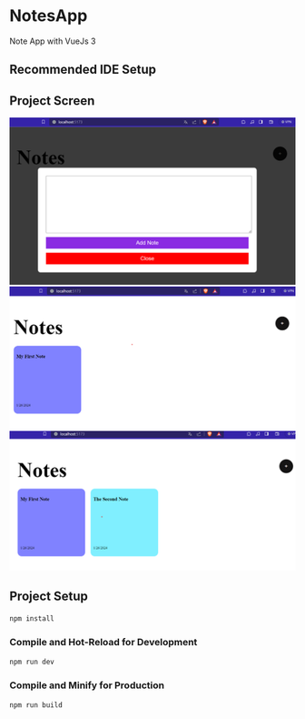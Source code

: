 # NotesApp

Note App with VueJs 3

## Recommended IDE Setup

## Project Screen

![](ProjectImg/1.png)
![](ProjectImg/2.png)
![](ProjectImg/3.png)

## Project Setup

```sh
npm install
```

### Compile and Hot-Reload for Development

```sh
npm run dev
```

### Compile and Minify for Production

```sh
npm run build
```
